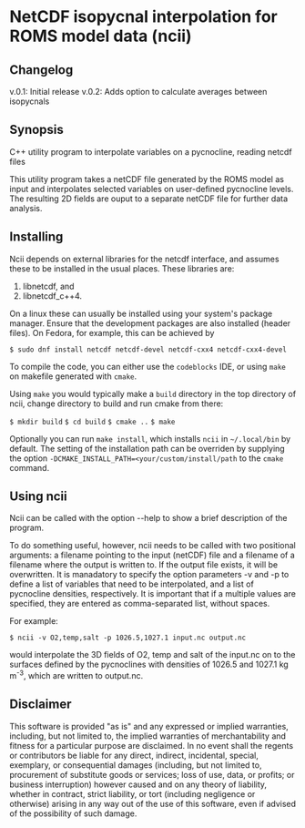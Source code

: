 # NetCDF isopycnal interpolation for ROMS model data (ncii)


## Changelog

v.0.1: Initial release
v.0.2: Adds option to calculate averages between isopycnals

## Synopsis


C++ utility program to interpolate variables on a pycnocline, reading netcdf files

This utility program takes a netCDF file generated by the ROMS model as input and interpolates selected variables 
on user-defined pycnocline levels. The resulting 2D fields are ouput to a separate netCDF file for further data
analysis.

## Installing

Ncii depends on external libraries for the netcdf interface, and assumes these to be installed in the usual places.
These libraries are:
1) libnetcdf, and
2) libnetcdf_c++4.

On a linux these can usually be installed using your system's package manager. Ensure that the development packages 
are also installed (header files). On Fedora, for example, this can be achieved by

`$ sudo dnf install netcdf netcdf-devel netcdf-cxx4 netcdf-cxx4-devel`

To compile the code, you can either use the `codeblocks` IDE, or using `make` on makefile generated with `cmake`.

Using `make` you would typically make a `build` directory in the top directory of ncii, change directory to build 
and run cmake from there:

`$ mkdir build`
`$ cd build`
`$ cmake ..`
`$ make`

Optionally you can run `make install`, which installs `ncii` in `~/.local/bin` by default. The setting of the installation path
can be overriden by supplying the option `-DCMAKE_INSTALL_PATH=<your/custom/install/path` to the `cmake` command.

## Using ncii

Ncii can be called with the option --help to show a brief description of the program.

To do something useful, however, ncii needs to be called with two positional arguments: a filename pointing to the 
input (netCDF) file and a filename of a filename where the output is written to. If the output file exists, it will
be overwritten. It is manadatory to specify the option parameters -v and -p to define a list of variables that need 
to be interpolated, and a list of pycnocline densities, respectively. It is important that if a multiple values are
specified, they are entered as comma-separated list, without spaces. 

For example:

`$ ncii -v O2,temp,salt -p 1026.5,1027.1 input.nc output.nc`

would interpolate the 3D fields of O2, temp and salt of the input.nc on to the surfaces defined by the pycnoclines
with densities of 1026.5 and 1027.1 kg m<sup>-3</sup>, which are written to output.nc.

## Disclaimer

This software is provided "as is" and any expressed or implied
warranties, including, but not limited to, the implied warranties of
merchantability and fitness for a particular purpose are
disclaimed. In no event shall the regents or contributors be liable
for any direct, indirect, incidental, special, exemplary, or
consequential damages (including, but not limited to, procurement of
substitute goods or services; loss of use, data, or profits; or
business interruption) however caused and on any theory of liability,
whether in contract, strict liability, or tort (including negligence
or otherwise) arising in any way out of the use of this software, even
if advised of the possibility of such damage.

